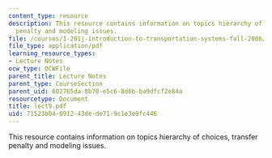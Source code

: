 ```yaml
---
content_type: resource
description: This resource contains information on topics hierarchy of choices, transfer
  penalty and modeling issues.
file: /courses/1-201j-introduction-to-transportation-systems-fall-2006/71523b04091243dede719c1e3e9fc446_lect9.pdf
file_type: application/pdf
learning_resource_types:
- Lecture Notes
ocw_type: OCWFile
parent_title: Lecture Notes
parent_type: CourseSection
parent_uid: 602765da-8b70-e5c6-8d6b-ba9dfcf2e84a
resourcetype: Document
title: lect9.pdf
uid: 71523b04-0912-43de-de71-9c1e3e9fc446
---
```

This resource contains information on topics hierarchy of choices, transfer penalty and modeling issues.

